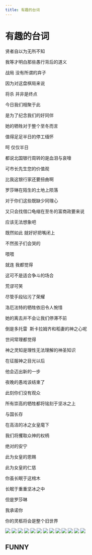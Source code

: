 ```yaml
---
title: 有趣的台词
---
```

# 有趣的台词

贤者自以为无所不知

我等才明白那些愚行背后的道义

战局 没有所谓的弃子

因为对这盘棋局来说

将杀 并非是终点

今日我们相聚于此

是为了纪念我们的好同伴

她的牺牲对于整个至冬而言

值得足足半日的停工缅怀

呵 仅仅半日

都说北国银行周转的是血泪与哀嚎

可市长先生您的价值观

比我这银行家还要扭曲啊

罗莎琳在陌生的土地上陨落

对于你们这些既缺少同理心

又只会找借口龟缩在至冬的富商政要来说

应该无法想象吧

既然如此 就好好把嘴闭上

不然孩子们会哭的

喂喂

就连 我都觉得

这可不是适合争斗的场合

荒谬可笑

尽管手段玷污了荣耀

洛厄法特的牺牲依旧令人惋惜

她的离去并不会让我们停滞不前

倒是多托雷  斯卡拉姆齐和稻妻的神之心呢

世间常理都觉得

神之灵知是理性无法理解的神圣知识

在征服神之目光以后

他会迈出新的一步

夜晚的愚戏该结束了

此刻你们没有观众

所有崇高的牺牲都将铭刻于坚冰之上

与国长存

在高洁的冰之女皇麾下

我们将攫取众神的权柄

绝对的安宁

此为女皇的恩赐

此为女皇的仁慈

你虽长眠于这棺木

长眠于重重坚冰之中

但是罗莎琳

我承诺你

你的灵柩将会是整个旧世界

![](/image/genshin/dialog/20220611155502.png)
![](/image/genshin/dialog/202206111555021.png)
![](/image/genshin/dialog/202206111555022.png)
![](/image/genshin/dialog/202206111555023.png)
![](/image/genshin/dialog/202206111555024.png)
![](/image/genshin/dialog/20220709135902.png)
![](/image/genshin/dialog/9CE90EF3-4206-47C1-A777-FB947AE6B5AD.jpeg)
![](/image/genshin/dialog/C9A7CC41-3F8C-48D0-800D-DB1B58E0F25F.jpeg)
![](/image/genshin/dialog/1.png)
![](/image/genshin/dialog/1.jpg)
![](/image/genshin/dialog/2.jpg)
![](/image/genshin/dialog/3.jpg)
![](/image/genshin/dialog/4.jpg)

## FUNNY

<span v-for="i in 20">
    <img :src="'/image/genshin/dialog/funny/' + i +'.jpg'">
</span>
